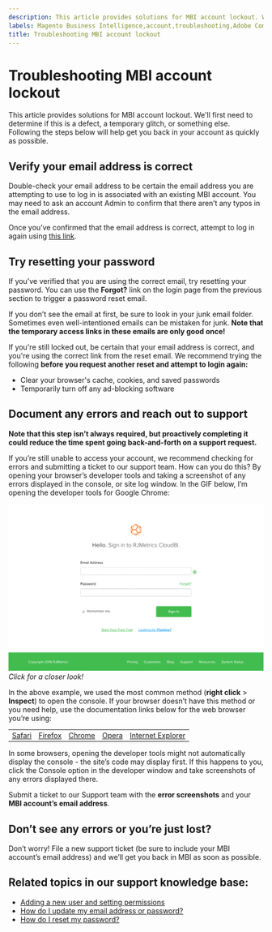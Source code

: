 ```yaml
---
description: This article provides solutions for MBI account lockout. We'll first need to determine if this is a defect, a temporary glitch, or something else. Following the steps below will help get you back in your account as quickly as possible.
labels: Magento Business Intelligence,account,troubleshooting,Adobe Commerce,MBI
title: Troubleshooting MBI account lockout
---
```

# Troubleshooting MBI account lockout

This article provides solutions for MBI account lockout. We'll first need to determine if this is a defect, a temporary glitch, or something else. Following the steps below will help get you back in your account as quickly as possible.

## Verify your email address is correct

Double-check your email address to be certain the email address you are attempting to use to log in is associated with an existing MBI account. You may need to ask an account Admin to confirm that there aren’t any typos in the email address.

Once you’ve confirmed that the email address is correct, attempt to log in again using [this link](https://dashboard.rjmetrics.com/v2/session/create#/).

## Try resetting your password

If you’ve verified that you are using the correct email, try resetting your password. You can use the **Forgot?** link on the login page from the previous section to trigger a password reset email.

If you don’t see the email at first, be sure to look in your junk email folder. Sometimes even well-intentioned emails can be mistaken for junk. **Note that the temporary access links in these emails are only good once!**

If you're still locked out, be certain that your email address is correct, and you're using the correct link from the reset email. We recommend trying the following **before you request another reset and attempt to login again:**

* Clear your browser's cache, cookies, and saved passwords
* Temporarily turn off any ad-blocking software

## Document any errors and reach out to support

**Note that this step isn’t always required, but proactively completing it could reduce the time spent going back-and-forth on a support request.**

If you’re still unable to access your account, we recommend checking for errors and submitting a ticket to our support team. How can you do this? By opening your browser’s developer tools and taking a screenshot of any errors displayed in the console, or site log window. In the GIF below, I’m opening the developer tools for Google Chrome:

[![Opening Chrome's developer tools.](assets/Opening_Chrome_dev_tools.gif)](assets/Opening_Chrome_dev_tools.gif)   *Click for a closer look!*

In the above example, we used the most common method (**right click** > **Inspect**) to open the console. If your browser doesn’t have this method or you need help, use the documentation links below for the web browser you’re using:

<table>
<tbody>
<tr>
<td><a href="http://www.technipages.com/mac-os-x-enable-web-inspector-in-safari">Safari</a></td>
<td><a href="https://developer.mozilla.org/en-US/docs/Tools/Web_Console/Opening_the_Web_Console">Firefox</a></td>
<td><a href="https://developers.google.com/web/tools/chrome-devtools/?hl=en">Chrome</a></td>
<td><a href="http://www.opera.com/dragonfly/documentation/">Opera</a></td>
<td><a href="https://msdn.microsoft.com/en-us/library/gg589512(v=vs.85).aspx#OpeningTools">Internet Explorer</a></td>
</tr>
</tbody>
</table>

In some browsers, opening the developer tools might not automatically display the console - the site’s code may display first. If this happens to you, click the Console option in the developer window and take screenshots of any errors displayed there.

Submit a ticket to our Support team with the **error screenshots** and your **MBI account’s email address**.

## Don’t see any errors or you’re just lost?

Don’t worry! File a new support ticket (be sure to include your MBI account’s email address) and we’ll get you back in MBI as soon as possible.

## Related topics in our support knowledge base:

* [Adding a new user and setting permissions](https://support.magento.com/hc/en-us/articles/360016731291-Adding-a-user-account-and-setting-permissions)
* [How do I update my email address or password?](https://support.magento.com/hc/en-us/articles/360016732631-How-do-I-update-my-email-address-or-password-)
* [How do I reset my password?](https://support.magento.com/hc/en-us/articles/360016506432-How-do-I-reset-my-password-)
